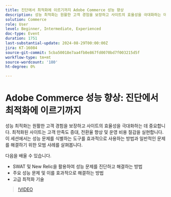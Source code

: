 ```yaml
---
title: 진단에서 최적화에 이르기까지 Adobe Commerce 성능 향상
description: 성능 최적화는 원활한 고객 경험을 보장하고 사이트의 효율성을 극대화하는 데 중요합니다. 최적화된 사이트는 고객 만족도 증대, 전환율 향상 및 운영 비용 절감을 실현합니다. 이 세션에서는 성능 문제를 식별하는 도구를 효과적으로 사용하는 방법과 일반적인 문제를 해결하기 위한 모범 사례를 살펴봅니다. 다음을 배울 수 있습니다. - SWAT 및 New Relic을 활용하여 성능 문제를 진단하고 해결하는 방법 주요 성능 위험 및 이를 효과적으로 해결하는 방법 고급 최적화 기술
solution: Commerce
role: User
level: Beginner, Intermediate, Experienced
doc-type: Event
duration: 1751
last-substantial-update: 2024-08-29T00:00:00Z
jira: KT-16084
source-git-commit: 5cba50018e7aa4fb0e867fd0070bd7f003215d5f
workflow-type: tm+mt
source-wordcount: '180'
ht-degree: 0%

---
```



# Adobe Commerce 성능 향상: 진단에서 최적화에 이르기까지

성능 최적화는 원활한 고객 경험을 보장하고 사이트의 효율성을 극대화하는 데 중요합니다. 최적화된 사이트는 고객 만족도 증대, 전환율 향상 및 운영 비용 절감을 실현합니다. 이 세션에서는 성능 문제를 식별하는 도구를 효과적으로 사용하는 방법과 일반적인 문제를 해결하기 위한 모범 사례를 살펴봅니다.

다음을 배울 수 있습니다.

* SWAT 및 New Relic을 활용하여 성능 문제를 진단하고 해결하는 방법
* 주요 성능 문제 및 이를 효과적으로 해결하는 방법
* 고급 최적화 기술

>[!VIDEO](https://video.tv.adobe.com/v/3433148/?learn=on)
